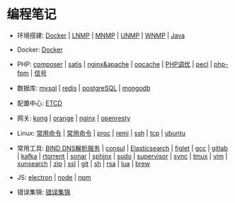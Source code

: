 # 编程笔记

- 环境搭建: [Docker](development/docker.md) | [LNMP](development/lnmp.md) | [MNMP](development/mnmp.md) | [UNMP](development/unmp.md) | [WNMP](development/wnmp.md) | [Java](development/java.md)

- Docker: [Docker](docker/docker.md)

- PHP: [composer](php/composer.md) | [satis](php/satis.md) | [nginx&apache](php/nginx&apache.md) | [opcache](php/opcache.md) | [PHP调优](php/optimization.md) | [pecl](php/pecl.md) | [php-fpm](php/php-fpm.md) | [信号](php/signal.md)

- 数据库: [mysql](database/mysql.md) | [redis](database/redis.md) | [postgreSQL](database/postgreSQL.md) | [mongodb](database/mongodb.md)

- 配置中心: [ETCD](config/etcd.md)

- 网关: [kong](gateway/kong.md) | [orange](gateway/orange.md) | [nginx](gateway/nginx.md) | [openresty](gateway/openresty.md)

- Linux: [常用命令](linux/linux.md) | [常用命令](linux/linux.md) | [proc](linux/proc.md) | [remi](linux/remi.md) | [ssh](linux/ssh.md) | [tcp](linux/tcp.md) | [ubuntu](linux/ubuntu.md)

- 常用工具: [BIND DNS解析服务](tools/bind.md) | [consul](tools/consul) | [Elasticsearch](tools/Elasticsearch.md) | [figlet](tools/figlet.md) | [gcc](tools/gcc.md) | [gitlab](tools/gitlab.md) | [kafka](tools/kafka.md) | [rtorrent](tools/rtorrent.md) | [sonar](tools/sonar.md) | [sphinx](tools/sphinx.md) | [sudo](tools/sudo.md) | [supervisor](tools/supervisor.md) | [sync](tools/sync.md) | [tmux](tools/tmux.md) | [vim](tools/vim.md) | [xunsearch](tools/xunsearch.md) | [zip](tools/zip) | [ssl](tools/ssl.md) | [git](tools/git.md) | [sh](tools/sh.md) | [rsa](tools/rsa.md) | [lua](tools/lua.md) | [brew](tools/brew.md)

- JS: [electron](js/electron.md) | [node](js/node.md) | [npm](js/npm.md)

- 错误集锦: [错误集锦](error/error.md)
